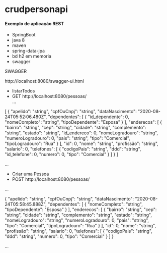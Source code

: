 # crudpersonapi <br />
#### Exemplo de aplicação REST <br />
* SpringBoot<br />
* java 8 <br />
* maven <br />
* spring-data-jpa<br />
* bd h2 em memoria <br />
* swagger<br />



SWAGGER<br />

<a> http://localhost:8080/swagger-ui.html <br />

* listarTodos<br />
* GET
<a> http://localhost:8080/pessoas/ <br />
...
  
[
  {
    "apelido": "string",
    "cpfOuCnpj": "string",
    "dataNascimento": "2020-08-24T05:52:06.480Z",
    "dependentes": [
      {
        "id_dependente": 0,
        "nomeCompleto": "string",
        "tipoDependente": "Esposa"
      }
    ],
    "enderecos": [
      {
        "bairro": "string",
        "cep": "string",
        "cidade": "string",
        "complemento": "string",
        "estado": "string",
        "id_endereco": 0,
        "nomeLogradouro": "string",
        "numeroLogradouro": 0,
        "pais": "string",
        "tipo": "Comercial",
        "tipoLogradouro": "Rua"
      }
    ],
    "id": 0,
    "nome": "string",
    "profissão": "string",
    "salario": 0,
    "telefones": [
      {
        "codigoPais": "string",
        "ddd": "string",
        "id_telefone": 0,
        "numero": 0,
        "tipo": "Comercial"
      }
    ]
  }
]

... 
  <br />
  * Criar uma Pessoa<br />
  * POST
<a> http://localhost:8080/pessoas/ <br />
  
  ...
  
  {
  "apelido": "string",
  "cpfOuCnpj": "string",
  "dataNascimento": "2020-08-24T05:58:45.888Z",
  "dependentes": [
    {
      "nomeCompleto": "string",
      "tipoDependente": "Esposa"
    }
  ],
  "enderecos": [
    {
      "bairro": "string",
      "cep": "string",
      "cidade": "string",
      "complemento": "string",
      "estado": "string",
      "nomeLogradouro": "string",
      "numeroLogradouro": 0,
      "pais": "string",
      "tipo": "Comercial",
      "tipoLogradouro": "Rua"
    }
  ],
  "id": 0,
  "nome": "string",
  "profissão": "string",
  "salario": 0,
  "telefones": [
    {
      "codigoPais": "string",
      "ddd": "string",
      "numero": 0,
      "tipo": "Comercial"
    }
  ]
}

...


